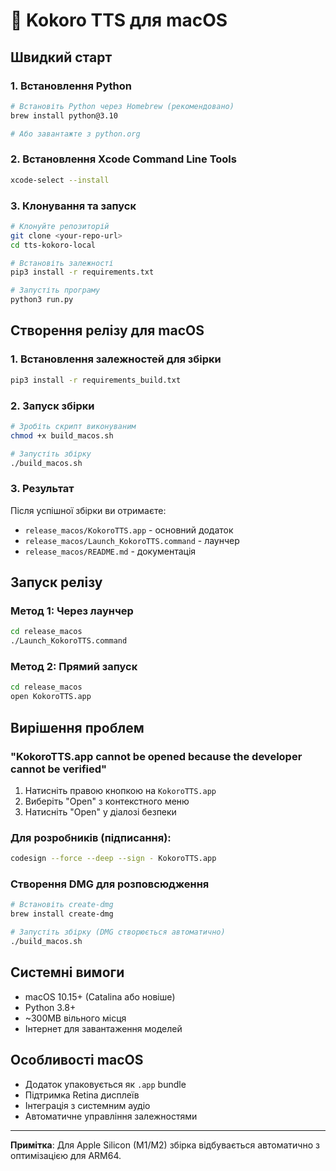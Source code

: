 # 🍎 Kokoro TTS для macOS

## Швидкий старт

### 1. Встановлення Python
```bash
# Встановіть Python через Homebrew (рекомендовано)
brew install python@3.10

# Або завантажте з python.org
```

### 2. Встановлення Xcode Command Line Tools
```bash
xcode-select --install
```

### 3. Клонування та запуск
```bash
# Клонуйте репозиторій
git clone <your-repo-url>
cd tts-kokoro-local

# Встановіть залежності
pip3 install -r requirements.txt

# Запустіть програму
python3 run.py
```

## Створення релізу для macOS

### 1. Встановлення залежностей для збірки
```bash
pip3 install -r requirements_build.txt
```

### 2. Запуск збірки
```bash
# Зробіть скрипт виконуваним
chmod +x build_macos.sh

# Запустіть збірку
./build_macos.sh
```

### 3. Результат
Після успішної збірки ви отримаєте:
- `release_macos/KokoroTTS.app` - основний додаток
- `release_macos/Launch_KokoroTTS.command` - лаунчер
- `release_macos/README.md` - документація

## Запуск релізу

### Метод 1: Через лаунчер
```bash
cd release_macos
./Launch_KokoroTTS.command
```

### Метод 2: Прямий запуск
```bash
cd release_macos
open KokoroTTS.app
```

## Вирішення проблем

### "KokoroTTS.app cannot be opened because the developer cannot be verified"
1. Натисніть правою кнопкою на `KokoroTTS.app`
2. Виберіть "Open" з контекстного меню
3. Натисніть "Open" у діалозі безпеки

### Для розробників (підписання):
```bash
codesign --force --deep --sign - KokoroTTS.app
```

### Створення DMG для розповсюдження
```bash
# Встановіть create-dmg
brew install create-dmg

# Запустіть збірку (DMG створюється автоматично)
./build_macos.sh
```

## Системні вимоги

- macOS 10.15+ (Catalina або новіше)
- Python 3.8+
- ~300MB вільного місця
- Інтернет для завантаження моделей

## Особливості macOS

- Додаток упаковується як `.app` bundle
- Підтримка Retina дисплеїв
- Інтеграція з системним аудіо
- Автоматичне управління залежностями

---

**Примітка**: Для Apple Silicon (M1/M2) збірка відбувається автоматично з оптимізацією для ARM64. 